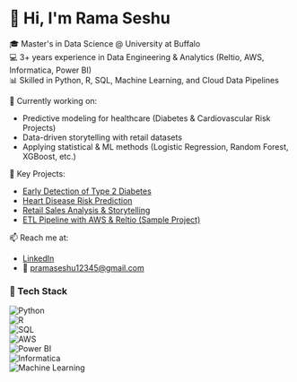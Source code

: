 # 👋 Hi, I'm Rama Seshu  

🎓 Master's in Data Science @ University at Buffalo  
💻 3+ years experience in Data Engineering & Analytics (Reltio, AWS, Informatica, Power BI)  
📊 Skilled in Python, R, SQL, Machine Learning, and Cloud Data Pipelines  

🌱 Currently working on:  
- Predictive modeling for healthcare (Diabetes & Cardiovascular Risk Projects)  
- Data-driven storytelling with retail datasets  
- Applying statistical & ML methods (Logistic Regression, Random Forest, XGBoost, etc.)  

🚀 Key Projects:  
- [Early Detection of Type 2 Diabetes](link-to-repo)  
- [Heart Disease Risk Prediction](link-to-repo)  
- [Retail Sales Analysis & Storytelling](link-to-repo)  
- [ETL Pipeline with AWS & Reltio (Sample Project)](link-to-repo)  

📫 Reach me at:  
- [LinkedIn](https://www.linkedin.com/in/rama-seshu/)  
- 📧 [pramaseshu12345@gmail.com](mailto:pramaseshu12345@gmail.com)  


### 🔧 Tech Stack  
![Python](https://img.shields.io/badge/Python-3776AB?style=for-the-badge&logo=python&logoColor=white)  
![R](https://img.shields.io/badge/R-276DC3?style=for-the-badge&logo=r&logoColor=white)  
![SQL](https://img.shields.io/badge/SQL-4479A1?style=for-the-badge&logo=postgresql&logoColor=white)  
![AWS](https://img.shields.io/badge/AWS-232F3E?style=for-the-badge&logo=amazon-aws&logoColor=white)  
![Power BI](https://img.shields.io/badge/PowerBI-F2C811?style=for-the-badge&logo=powerbi&logoColor=black)  
![Informatica](https://img.shields.io/badge/Informatica-E94E1B?style=for-the-badge&logoColor=white)  
![Machine Learning](https://img.shields.io/badge/Machine%20Learning-102230?style=for-the-badge&logo=scikitlearn&logoColor=white)  
